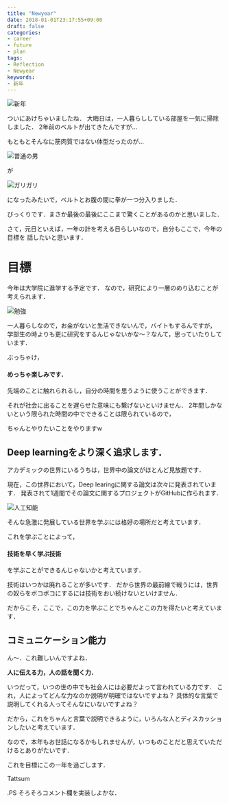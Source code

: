 ```yaml
---
title: "Newyear"
date: 2018-01-01T23:17:55+09:00
draft: false
categories:
- career
- future
- plan
tags:
- Reflection
- Newyear
keywords:
- 新年
---
```


![新年](/img/newyear/osyougatsu_akemashite_omedetou.png)

ついにあけちゃいましたね．
大晦日は，一人暮らししている部屋を一気に掃除しました．
2年前のベルトが出てきたんですが...

もともとそんなに筋肉質ではない体型だったのが...

![普通の男](/img/newyear/body_man_normal.png)

が

![ガリガリ](/img/newyear/body_man_soushin.png)

になったみたいで，ベルトとお腹の間に拳が一つ分入りました．

びっくりです．まさか最後の最後にここまで驚くことがあるのかと思いました．


さて，元日といえば，一年の計を考える日らしいなので，自分もここで，今年の目標を
話したいと思います．

# 目標

今年は大学院に進学する予定です．
なので，研究により一層のめり込むことが考えられます．

![勉強](/img/newyear/shimekiri_report_schoolboy.png)

一人暮らしなので，お金がないと生活できないんで，バイトもするんですが，
学部生の時よりも更に研究をするんじゃないかな〜？なんて，思っていたりしています．


ぶっちゃけ，

#### めっちゃ楽しみです．

先端のことに触れられるし，自分の時間を思うように使うことができます．

それが社会に出ることを遅らせた意味にも繋げないといけません．
2年間しかないという限られた時間の中でできることは限られているので，

ちゃんとやりたいことをやりますw


## Deep learningをより深く追求します．
アカデミックの世界にいるうちは，世界中の論文がほとんど見放題です．

現在，この世界において，Deep learingに関する論文は次々に発表されています．
発表されて1週間でその論文に関するプロジェクトがGitHubに作られます．

![人工知能](/img/newyear/ai_study_kikaigakusyu.png)

そんな急激に発展している世界を学ぶには格好の場所だと考えています．

これを学ぶことによって，

#### 技術を早く学ぶ技術

を学ぶことができるんじゃないかと考えています．

技術はいつかは廃れることが多いです．
だから世界の最前線で戦うには，世界の奴らをボコボコにするには技術をおい続けないといけません．

だからこそ，ここで，この力を学ぶことでちゃんとこの力を得たいと考えています．


## コミュニケーション能力
ん〜．これ難しいんですよね．

**人に伝える力，人の話を聞く力．**

いつだって，いつの世の中でも社会人には必要だよって言われている力です．
これ，人によってどんな力なのか説明が明確ではないですよね？
具体的な言葉で説明してくれる人ってそんなにいないですよね？

だから，これをちゃんと言葉で説明できるように，いろんな人とディスカッションしたいと考えています．

なので，本年もお世話になるかもしれませんが，いつものことだと思えていただけるとありがたいです．


これを目標にこの一年を過ごします．


Tattsum


.PS
そろそろコメント欄を実装しよかな．
